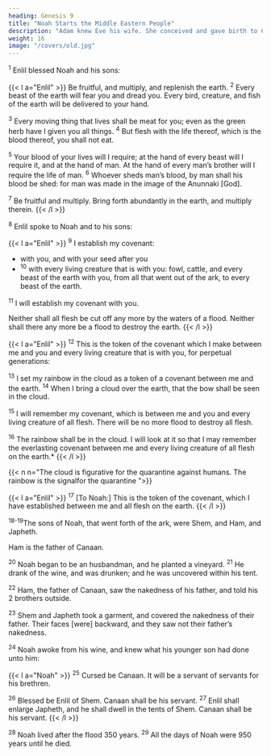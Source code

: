 ```yaml
---
heading: Genesis 9
title: "Noah Starts the Middle Eastern People"
description: "Adam knew Eve his wife. She conceived and gave birth to Cain"
weight: 16
image: "/covers/old.jpg"
---
```



<sup>1</sup> Enlil blessed Noah and his sons:

{{< l a="Enlil" >}}
Be fruitful, and multiply, and replenish the earth. <sup>2</sup> Every beast of the earth will fear you and dread you. Every bird, creature, and fish of the earth will be delivered to your hand. 

<sup>3</sup> Every moving thing that lives shall be meat for you; even as the green herb have I given you all things. <sup>4</sup> But flesh with the life thereof, which is the blood thereof, you shall not eat. 

<sup>5</sup> Your blood of your lives will I require; at the hand of every beast will I require it, and at the hand of man. At the hand of every man’s brother will I require the life of man. <sup>6</sup> Whoever sheds man’s blood, by man shall his blood be shed: for man was made in the image of the Anunnaki [God]. 


<sup>7</sup> Be fruitful and multiply. Bring forth abundantly in the earth, and multiply therein.
{{< /l >}}

 <!-- , and upon every fowl of the air, upon all that moveth [upon] the earth, and upon all the fishes of the sea; into your hand are they .  -->

<sup>8</sup> Enlil spoke to Noah and to his sons: 

{{< l a="Enlil" >}}
<sup>9</sup> I establish my covenant:
- with you, and with your seed after you
- <sup>10</sup> with every living creature that is with you: fowl, cattle, and every beast of the earth with you, from all that went out of the ark, to every beast of the earth. 

<sup>11</sup> I will establish my covenant with you.

Neither shall all flesh be cut off any more by the waters of a flood. Neither shall there any more be a flood to destroy the earth. 
{{< /l >}}


{{< l a="Enlil" >}}
<sup>12</sup> This is the token of the covenant which I make between me and you and every living creature that is with you, for perpetual generations: 

<sup>13</sup> I set my rainbow in the cloud as a token of a covenant between me and the earth. <sup>14</sup> When I bring a cloud over the earth, that the bow shall be seen in the cloud.

<sup>15</sup> I will remember my covenant, which is between me and you and every living creature of all flesh. There will be no more flood to destroy all flesh.

<sup>16</sup> The rainbow shall be in the cloud. I will look at it so that I may remember the everlasting covenant between me and every living creature of all flesh on the earth.*
{{< /l >}}

{{< n n="The cloud is figurative for the quarantine against humans. The rainbow is the signalfor the quarantine  ">}}


{{< l a="Enlil" >}}
<sup>17</sup> [To Noah:] This is the token of the covenant, which I have established between me and all flesh on the earth. 
{{< /l >}}

<sup>18-19</sup>The sons of Noah, that went forth of the ark, were Shem, and Ham, and Japheth.

Ham is the father of Canaan. 

<!-- {9:19} These [are] the 3 sons of Noah: and of them was the whole earth overspread. -->

<sup>20</sup> Noah began to be an husbandman, and he planted a vineyard. <sup>21</sup> He drank of the wine, and was drunken; and he was uncovered within his tent. 

<sup>22</sup> Ham, the father of Canaan, saw the nakedness of his father, and told his 2 brothers outside. 

<sup>23</sup> Shem and Japheth took a garment, and covered the nakedness of their father. Their faces [were] backward, and they saw not their father’s nakedness.

<sup>24</sup> Noah awoke from his wine, and knew what his younger son had done unto him:

{{< l a="Noah" >}}
<sup>25</sup> Cursed be Canaan. It will be a servant of servants for his brethren. 

<sup>26</sup> Blessed be Enlil of Shem. Canaan shall be his servant. <sup>27</sup> Enlil shall enlarge Japheth, and he shall dwell in the tents of Shem. Canaan shall be his servant.
{{< /l >}}

<sup>28</sup> Noah lived after the flood 350 years. <sup>29</sup> All the days of Noah were 950 years until he died.
